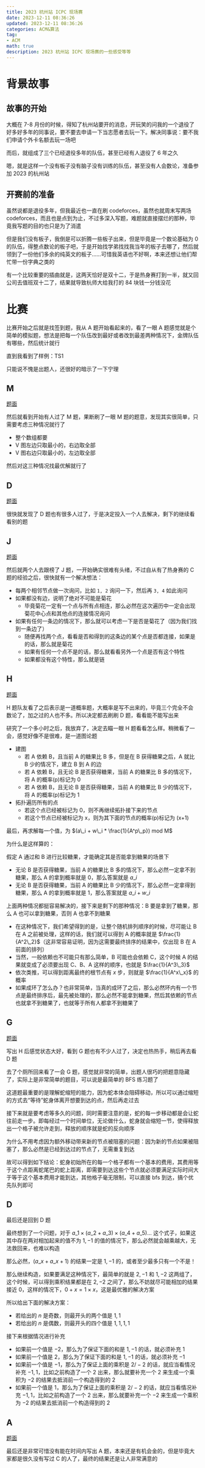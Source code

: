 ```yaml
---
title: 2023 杭州站 ICPC 现场赛
date: 2023-12-11 08:36:26
updated: 2023-12-11 08:36:26
categories: ACM&算法
tag:
- ACM
math: true
description: 2023 杭州站 ICPC 现场赛的一些感受等等
---
```


# 背景故事

## 故事的开始

大概在 7-8 月份的时候，得知了杭州站要开的消息，开玩笑的问我的一个退役了好多好多年的同事说，要不要去申请一下当志愿者去玩一下。解决同事说：要不我们申请个外卡名额去玩一场吧

而后，就组成了三个已经退役多年的队伍，甚至已经有人退役了 6 年之久

嗯，就是这样一个没有板子没有脑子没有训练的队伍，甚至没有人会数论，准备参加 2023 的杭州站

## 开赛前的准备

虽然说都是退役多年，但我最近也一直在刷 codeforces，虽然也就周末写两场 codeforces，而且也是点到为止，不过多深入写题，难题就直接摆烂的那种，毕竟我写题的目的也只是为了消遣

但是我们没有板子，我倒是可以折腾一些板子出来，但是毕竟是一个数论基础为 0 的队伍，得整点数论的板子吧，于是开始找学弟找找我当年的板子去哪了，然后就领到了一份他们多余的纯英文的板子……可惜我英语也不好啊，本来还想让他们帮忙带一份字典之类的

有一个比较重要的插曲就是，这两天恰好是双十二，于是热身赛打到一半，就又回公司去值班双十二了，结果就导致杭师大给我打的 84 块钱一分钱没花

# 比赛

比赛开始之后就是找签到题，我从 A 题开始看起来的，看了一眼 A 题感觉就是个简单的模拟题，想法是把每一个队伍改到最好或者改到最差两种情况下，金牌队伍有哪些，然后统计就行

直到我看到了样例：TS1

只能说不愧是出题人，还很好的暗示了一下宁理

## M

[题面](https://codeforces.com/gym/492111/problem/M)

然后就看到开始有人过了 M 题，果断刷了一眼 M 题的题意，发现其实很简单，只需要考虑三种情况就行了

- 整个数组都要
- V 图左边只取最小的，右边取全部
- V 图右边只取最小的，左边取全部

然后对这三种情况找最优解就行了

## D

[题面](https://codeforces.com/gym/492111/problem/D)

很快就发现了 D 题也有很多人过了，于是决定投入一个人去解决，剩下的继续看看别的题

## J

[题面](https://codeforces.com/gym/492111/problem/J)

然后就两个人去跟榜了 J 题，一开始确实很难有头绪，不过自从有了热身赛的 C 题的经验之后，很快就有一个解决想法：

- 每两个相邻节点做一次询问，比如 `1, 2` 询问一下，然后再 `3, 4` 如此询问
- 如果都没有边，说明了绝对不可能是菊花
    - 毕竟菊花一定有一个点与所有点相连，那么必然在这次遍历中一定会出现菊花中心点和其他点的连接情况询问
- 如果有任何一条边的情况下，那么就可以考虑一下是否是菊花了（因为我们找到一条边了）
    - 随便再找两个点，看看是否和得到的这条边的某个点是否都连接，如果是的话，那么就是菊花
    - 如果有任何一个点不是的话，那么就看看另外一个点是否有这个特性
    - 如果都没有这个特性，那么就是链

## H

[题面](https://codeforces.com/gym/492111/problem/H)

H 题队友看了之后表示是一道概率题，大概率是写不出来的，毕竟三个完全不会数论了，加之过的人也不多。所以决定都去刷刷 D 题，看看能不能写出来

研究了一个多小时之后，我放弃了，决定去瞄一眼 H 题看看怎么样。稍微看了一会，感觉好像不是很难，是一道图论题

- 建图
    - 若 A 依赖 B，且当前 A 的糖果比 B 多，但是在 B 获得糖果之后，A 就比 B 少的情况下，建立 B 到 A 的边
    - 若 A 依赖 B，且无论 B 是否获得糖果，当前 A 的糖果比 B 多的情况下，将 A 的概率(p)标记为 0
    - 若 A 依赖 B，且无论 B 是否获得糖果，当前 A 的糖果比 B 少的情况下，将 A 的概率(p)标记为 1
- 拓扑遍历所有的点
    - 若这个点已经被标记为 0，则不再继续拓扑接下来的节点
    - 若这个节点已经被标记为 x，则为其下面的节点的概率(p)标记为 (x+1)

最后，再求解每一个值，为 $(a\_i + w\_i * \frac{1}{A^p\_p}) mod M$

为什么是这样算的：

假定 A 通过和 B 进行比较糖果，才能确定其是否能拿到糖果的场景下

- 无论 B 是否获得糖果，当前 A 的糖果比 B 多的情况下，那么必然一定拿不到糖果，那么 A 的拿到概率就是 0，那么答案就是 $a\_i$
- 无论 B 是否获得糖果，当前 A 的糖果比 B 少的情况下，那么必然一定拿得到糖果，那么 A 的拿到概率就是 1，那么答案就是 $a\_i + w\_i$

上面两种情况都挺容易解决的，接下来是剩下的那种情况：B 要是拿到了糖果，那么 A 也可以拿到糖果，否则 A 也拿不到糖果

- 在这种情况下，我们希望得到的是，让整个随机排列顺序的时候，尽可能让 B 在 A 之前被处理，这样的话，我们就可以得到 A 的概率就是 $\frac{1}{A^2\_2}$（这非常容易证明，因为这需要最终排序的结果中，仅出现 B 在 A 前面的排列）
- 当然，一般依赖也不可能只有那么简单，B 可能也会依赖 C，这个时候 A 的结果就变成了必须要出现 C、B、A 这样的顺序，也就是 $\frac{1}{A^3\_3}$
- 依次类推，可以得到距离最终的根节点有 $x$ 步，则就是 $\frac{1}{A^x\_x}$ 的概率
- 如果成环了怎么办？也非常简单，当真的成环了之后，那么必然环内有一个节点是最终排序后，最先被处理的，那么必然不能拿到糖果，然后其依赖的节点也就拿不到糖果了，也就等于所有人都拿不到糖果了

## G

[题面](https://codeforces.com/gym/492111/problem/G)

写出 H 后感觉状态大好，看到 G 题也有不少人过了，决定也热热手，稍后再去看 D 题

去了个厕所回来看了一会 G 题，感觉就非常的简单，出题人很巧的把题意隐藏了，实际上是非常简单的题目，可以说是最简单的 BFS 练习题了

这道题最重要的是理解蛇缩短的能力，因为蛇本体会阻碍移动，所以可以通过缩短的方式去“等待”蛇身体离开想要到达的点，然后再走过去

接下来就是要考虑等多久的问题，同时需要注意的是，蛇的每一步移动都是会让蛇往前走一步。即每经过一个时间单位，无论做什么，蛇身就会缩短一节，使得释放出一个格子被允许走到，释放的顺序就是蛇的反向顺序

为什么不用考虑因为额外移动带来新的节点被阻塞的问题：因为新的节点如果被阻塞了，那么必然是已经到达过的节点了，无需重复到达

故可以得到如下结论：蛇身初始所在的每一个格子都有一个基本的费用，其费用等于这个点距离蛇尾巴的蛇上距离，即需要到达这些个节点就必须要满足实际时间大于等于这个基本费用才能到达，其他格子毫无限制，可以直接 bfs 到达，搞个优先队列即可

## D

最后还是回到 D 题

最终想到了一个问题，对于 $a\_1 \times (a\_2 + a\_3) \times (a\_4 + a\_5) \dots$ 这个式子，如果这其中存在两对相加起来的值不为 $1, -1$ 的值的情况下，那么必然就会越乘越大，无法救回来，也难以构造

那么必然，$(a\_{x} + a\_{x+1})$ 的结果一定是 $1, -1$ 的，或者至少最多只有一个不是！

那么继续构造，如果要满足这种情况下，最简单的就是 $2, -1$ 和 $1, -2$ 这两组了，这个时候，可以得到乘积结果都是在 $2, -2$ 之间了，那么不妨就尽可能相加的结果接近 $0$，这样的情况下，$0 + x = 1 \times x$，这是最优雅的解决方案

所以给出下面的解决方案：

- 若给出的 $n$ 是奇数，则最开头的两个值是 $1, 1$
- 若给出的 $n$ 是偶数，则最开头的四个值是 $1, 1, 1, 1$

接下来根据情况进行补充

- 如果前一个值是 $-2$，那么为了保证下面的和是 $1, -1$ 的话，就必须补充 $1$
- 如果前一个值是 $2$，那么为了保证下面的和是 $1, -1$ 的话，就必须补充 $-1$
- 如果前一个值是 $-1$，那么为了保证上面的乘积是 $2/-2$ 的话，就应当看情况补充 $-1,1$，比如之前构造了一个 $2$ 出来，那么就要补充一个 $2$ 来生成一个乘积为 $-2$ 的结果去抵消前一个构造得到的 $2$
- 如果前一个值是 $1$，那么为了保证上面的乘积是 $2/-2$ 的话，就应当看情况补充 $-1,1$，比如之前构造了一个 $2$ 出来，那么就要补充一个 $-2$ 来生成一个乘积为 $-2$ 的结果去抵消前一个构造得到的 $2$

## A

[题面](https://codeforces.com/gym/492111/problem/A)

最后还是非常可惜没有能在时间内写出 A 题，本来还是有机会金的，但是毕竟大家都是很久没有写过 C 的人了，最终的结果还是让人非常满意的
